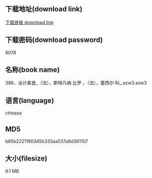 ## 下载地址(download link)
[下载链接 download link](https://voluble-croquembouche-d321dc.netlify.app/?s=386%E3%80%81%E8%AE%BE%E8%AE%A1%E7%BE%8E%E9%A3%9F_%EF%BC%88%E6%B3%95%EF%BC%89%EF%BC%8C%E6%96%AF%E7%89%B9%E5%87%A1%E7%BA%B3%C2%B7%E6%AF%94%E7%BD%97+%EF%BC%8C%EF%BC%88%E6%B3%95%EF%BC%89%EF%BC%8C%E5%A1%9E%E8%A5%BF%E5%B0%94%C2%B7%E7%A7%91_.azw3)

## 下载密码(download password)
8078

## 名称(book name)
386、设计美食_（法），斯特凡纳·比罗 ，（法），塞西尔·科_.azw3.azw3

## 语言(language)
chinese

## MD5
b85b2221190345b333aa037a9d361107

## 大小(filesize)
9.1 MB
